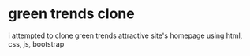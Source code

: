 # green trends clone
 
i attempted to clone green trends attractive site's homepage using html, css, js, bootstrap
